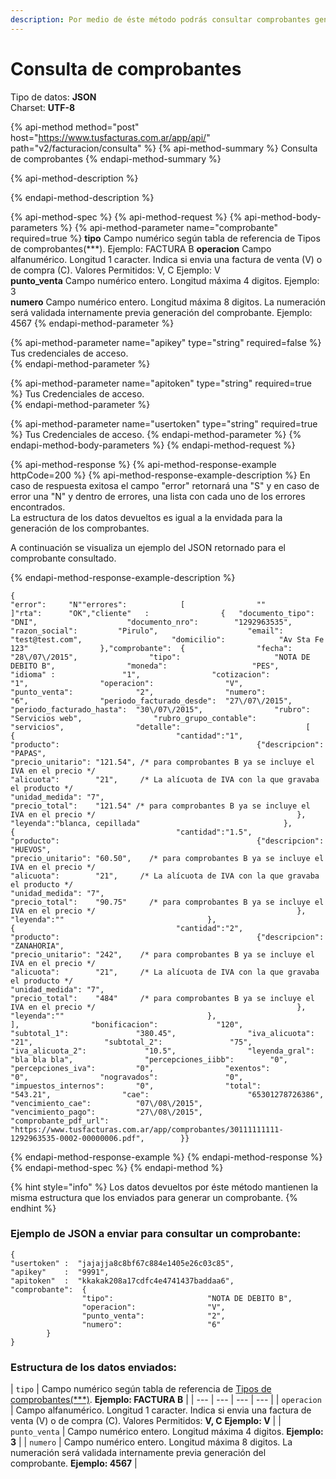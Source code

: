 ```yaml
---
description: Por medio de éste método podrás consultar comprobantes generados.
---
```


# Consulta de comprobantes

Tipo de datos: **JSON**  
Charset: **UTF-8**

{% api-method method="post" host="https://www.tusfacturas.com.ar/app/api/" path="v2/facturacion/consulta" %}
{% api-method-summary %}
Consulta de comprobantes 
{% endapi-method-summary %}

{% api-method-description %}

{% endapi-method-description %}

{% api-method-spec %}
{% api-method-request %}
{% api-method-body-parameters %}
{% api-method-parameter name="comprobante" required=true %}
**tipo**    Campo numérico según tabla de referencia de Tipos de comprobantes\(\*\*\*\). Ejemplo: FACTURA B **operacion**    Campo alfanumérico. Longitud 1 caracter. Indica si envia una factura de venta \(V\) o de compra \(C\). Valores Permitidos: V, C Ejemplo: V   
**punto\_venta**    Campo numérico entero. Longitud máxima 4 digitos. Ejemplo: 3   
**numero**    Campo numérico entero. Longitud máxima 8 digitos. La numeración será validada internamente previa generación del comprobante. Ejemplo: 4567
{% endapi-method-parameter %}

{% api-method-parameter name="apikey" type="string" required=false %}
Tus credenciales de acceso.  
{% endapi-method-parameter %}

{% api-method-parameter name="apitoken" type="string" required=true %}
Tus Credenciales de acceso.  
{% endapi-method-parameter %}

{% api-method-parameter name="usertoken" type="string" required=true %}
Tus Credenciales de acceso.
{% endapi-method-parameter %}
{% endapi-method-body-parameters %}
{% endapi-method-request %}

{% api-method-response %}
{% api-method-response-example httpCode=200 %}
{% api-method-response-example-description %}
En caso de respuesta exitosa el campo "error" retornará una "S" y en caso de error una "N" y dentro de errores, una lista con cada uno de los errores encontrados.  
La estructura de los datos devueltos es igual a la envidada para la generación de los comprobantes.  
  
A continuación se visualiza un ejemplo del JSON retornado para el comprobante consultado.  
  
{% endapi-method-response-example-description %}

```
{
"error":     "N""errores":            [                ""            ]"rta":      "OK","cliente"   :                {   "documento_tipo":       "DNI",                    "documento_nro":        "1292963535",                    "razon_social":         "Pirulo",                    "email":                "test@test.com",                    "domicilio":            "Av Sta Fe 123"                },"comprobante":  {                "fecha":                    "28\/07\/2015",                "tipo":                     "NOTA DE DEBITO B",                "moneda":                   "PES",                "idioma" :               "1",                "cotizacion":               "1",                "operacion":                "V",                "punto_venta":              "2",                "numero":                   "6",                "periodo_facturado_desde":  "27\/07\/2015",                "periodo_facturado_hasta":  "30\/07\/2015",                "rubro":                    "Servicios web",                "rubro_grupo_contable":     "servicios",                "detalle":                            [                                {                                    "cantidad":"1",                                    "producto":                                            {"descripcion":     "PAPAS",                                             "precio_unitario": "121.54", /* para comprobantes B ya se incluye el IVA en el precio */                                             "alicuota":        "21",     /* La alícuota de IVA con la que gravaba el producto */                                             "unidad_medida": "7",                                             "precio_total":    "121.54" /* para comprobantes B ya se incluye el IVA en el precio */                                             },                                    "leyenda":"blanca, cepillada"                                },                                {                                    "cantidad":"1.5",                                    "producto":                                            {"descripcion":     "HUEVOS",                                             "precio_unitario": "60.50",    /* para comprobantes B ya se incluye el IVA en el precio */                                             "alicuota":        "21",     /* La alícuota de IVA con la que gravaba el producto */                                             "unidad_medida": "7",                                             "precio_total":    "90.75"     /* para comprobantes B ya se incluye el IVA en el precio */                                             },                                    "leyenda":""                                },                                {                                    "cantidad":"2",                                    "producto":                                            {"descripcion":     "ZANAHORIA",                                             "precio_unitario": "242",    /* para comprobantes B ya se incluye el IVA en el precio */                                             "alicuota":        "21",     /* La alícuota de IVA con la que gravaba el producto */                                             "unidad_medida": "7",                                             "precio_total":    "484"     /* para comprobantes B ya se incluye el IVA en el precio */                                             },                                    "leyenda":""                                },                            ],                "bonificacion":             "120",                "subtotal_1":               "380.45",                "iva_alicuota":             "21",                "subtotal_2":               "75",                "iva_alicuota_2":             "10.5",                "leyenda_gral":             "bla bla bla",                "percepciones_iibb":        "0",                "percepciones_iva":         "0",                "exentos":                  "0",                "nogravados":               "0",                "impuestos_internos":       "0",                "total":                    "543.21",                "cae":                      "65301278726386",                "vencimiento_cae":          "07\/08\/2015",                "vencimiento_pago":         "27\/08\/2015",                "comprobante_pdf_url":      "https://www.tusfacturas.com.ar/app/comprobantes/30111111111-1292963535-0002-00000006.pdf",        }}
```
{% endapi-method-response-example %}
{% endapi-method-response %}
{% endapi-method-spec %}
{% endapi-method %}

{% hint style="info" %}
Los datos devueltos por éste método mantienen la misma estructura que los enviados para generar un comprobante.
{% endhint %}

### Ejemplo de JSON a enviar para consultar un comprobante:

```text
{
"usertoken" :  "jajajja8c8bf67c884e1405e26c03c85",
"apikey"    :  "9991",
"apitoken"  :  "kkakak208a17cdfc4e4741437baddaa6",
"comprobante":  {
                "tipo":                     "NOTA DE DEBITO B",
                "operacion":                "V",
                "punto_venta":              "2",
                "numero":                   "6"
        }
}

```

### Estructura de los datos enviados:

| `tipo` | Campo numérico según tabla de referencia de [Tipos de comprobantes\(\*\*\*\)](https://www.tusfacturas.com.ar/api-factura-electronica-afip.html#tabla-comprobantes). **Ejemplo: FACTURA B** |
| --- | --- | --- | --- |
| `operacion` | Campo alfanumérico. Longitud 1 caracter. Indica si envia una factura de venta \(V\) o de compra \(C\).  Valores Permitidos: **V, C** **Ejemplo: V** |
| `punto_venta` | Campo numérico entero. Longitud máxima 4 digitos. **Ejemplo: 3** |
| `numero` | Campo numérico entero. Longitud máxima 8 digitos. La numeración será validada internamente previa generación del comprobante. **Ejemplo: 4567** |

